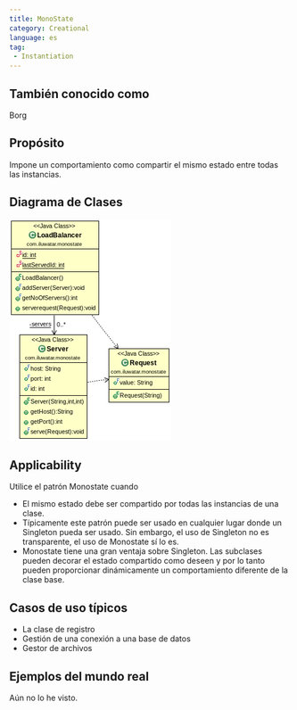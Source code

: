 ```yaml
---
title: MonoState
category: Creational
language: es
tag:
 - Instantiation
---
```


## También conocido como
Borg

## Propósito
Impone un comportamiento como compartir el mismo estado entre todas las instancias.

## Diagrama de Clases
![alt text](./etc/monostate.png "MonoState")

## Applicability
Utilice el patrón Monostate cuando

* El mismo estado debe ser compartido por todas las instancias de una clase.
* Típicamente este patrón puede ser usado en cualquier lugar donde un Singleton pueda ser usado. Sin embargo, el uso de Singleton no es transparente, el uso de Monostate sí lo es.
* Monostate tiene una gran ventaja sobre Singleton. Las subclases pueden decorar el estado compartido como deseen y por lo tanto pueden proporcionar dinámicamente un comportamiento diferente de la clase base.

## Casos de uso típicos

* La clase de registro
* Gestión de una conexión a una base de datos
* Gestor de archivos

## Ejemplos del mundo real

Aún no lo he visto.
